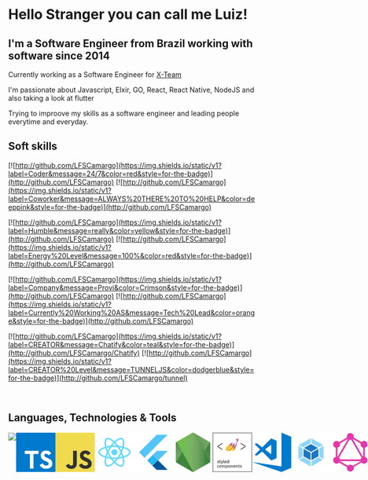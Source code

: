 # Hello Stranger you can call me Luiz!

## I'm a Software Engineer from Brazil working with software since 2014

Currently working as a Software Engineer for [X-Team](http://xteam.com/)

I'm passionate about Javascript, Elxir, GO, React, React Native, NodeJS and also taking a look at flutter

Trying to improove my skills as a software engineer and leading people everytime and everyday.

## Soft skills

[![http://github.com/LFSCamargo](https://img.shields.io/static/v1?label=Coder&message=24/7&color=red&style=for-the-badge)](http://github.com/LFSCamargo)
[![http://github.com/LFSCamargo](https://img.shields.io/static/v1?label=Coworker&message=ALWAYS%20THERE%20TO%20HELP&color=deeppink&style=for-the-badge)](http://github.com/LFSCamargo)

[![http://github.com/LFSCamargo](https://img.shields.io/static/v1?label=Humble&message=really&color=yellow&style=for-the-badge)](http://github.com/LFSCamargo)
[![http://github.com/LFSCamargo](https://img.shields.io/static/v1?label=Energy%20Level&message=100%&color=red&style=for-the-badge)](http://github.com/LFSCamargo)

[![http://github.com/LFSCamargo](https://img.shields.io/static/v1?label=Company&message=Provi&color=Crimson&style=for-the-badge)](http://github.com/LFSCamargo)
[![http://github.com/LFSCamargo](https://img.shields.io/static/v1?label=Currently%20Working%20AS&message=Tech%20Lead&color=orange&style=for-the-badge)](http://github.com/LFSCamargo)

[![http://github.com/LFSCamargo](https://img.shields.io/static/v1?label=CREATOR&message=Chatify&color=teal&style=for-the-badge)](http://github.com/LFSCamargo/Chatify)
[![http://github.com/LFSCamargo](https://img.shields.io/static/v1?label=CREATOR%20Level&message=TUNNELJS&color=dodgerblue&style=for-the-badge)](http://github.com/LFSCamargo/tunnel)

<br/>

## Languages, Technologies & Tools

<div style="display: flex; flex: 1; align-items: center; flex-direction: row; width: 100%;>
<img height="80" src="https://seeklogo.com/images/A/apollo-logo-DC7DD3C444-seeklogo.com.png" />
<img height="80" src="https://relay.dev/img/relay.png" />
<img height="80" src="https://raw.githubusercontent.com/github/explore/80688e429a7d4ef2fca1e82350fe8e3517d3494d/topics/typescript/typescript.png">
<img height="80" src="https://raw.githubusercontent.com/github/explore/80688e429a7d4ef2fca1e82350fe8e3517d3494d/topics/javascript/javascript.png">
<img height="80" src="https://raw.githubusercontent.com/github/explore/80688e429a7d4ef2fca1e82350fe8e3517d3494d/topics/react/react.png">
<img height="80" src="https://raw.githubusercontent.com/github/explore/80688e429a7d4ef2fca1e82350fe8e3517d3494d/topics/flutter/flutter.png">
<img height="80" src="https://raw.githubusercontent.com/github/explore/80688e429a7d4ef2fca1e82350fe8e3517d3494d/topics/nodejs/nodejs.png">
<img height="80" src="https://raw.githubusercontent.com/github/explore/80688e429a7d4ef2fca1e82350fe8e3517d3494d/topics/styled-components/styled-components.png">
<img height="80" src="https://raw.githubusercontent.com/github/explore/80688e429a7d4ef2fca1e82350fe8e3517d3494d/topics/visual-studio-code/visual-studio-code.png">
<img height="80" src="https://raw.githubusercontent.com/github/explore/80688e429a7d4ef2fca1e82350fe8e3517d3494d/topics/webpack/webpack.png">
<img height="80" src="https://raw.githubusercontent.com/github/explore/80688e429a7d4ef2fca1e82350fe8e3517d3494d/topics/graphql/graphql.png">
<img height="80" src="https://raw.githubusercontent.com/github/explore/80688e429a7d4ef2fca1e82350fe8e3517d3494d/topics/linux/linux.png">
<img height="80" src="https://raw.githubusercontent.com/github/explore/80688e429a7d4ef2fca1e82350fe8e3517d3494d/topics/mongodb/mongodb.png">
<img height="80" src="https://raw.githubusercontent.com/github/explore/80688e429a7d4ef2fca1e82350fe8e3517d3494d/topics/aws/aws.png">
<img height="80" src="https://raw.githubusercontent.com/github/explore/80688e429a7d4ef2fca1e82350fe8e3517d3494d/topics/bash/bash.png">
<img height="80" src="https://raw.githubusercontent.com/github/explore/80688e429a7d4ef2fca1e82350fe8e3517d3494d/topics/android/android.png">
<img height="80" src="https://raw.githubusercontent.com/github/explore/80688e429a7d4ef2fca1e82350fe8e3517d3494d/topics/ios/ios.png">
<img height="80" src="https://raw.githubusercontent.com/github/explore/80688e429a7d4ef2fca1e82350fe8e3517d3494d/topics/go/go.png" />
<img height="80" src="https://raw.githubusercontent.com/github/explore/80688e429a7d4ef2fca1e82350fe8e3517d3494d/topics/elixir/elixir.png" />
</div>

